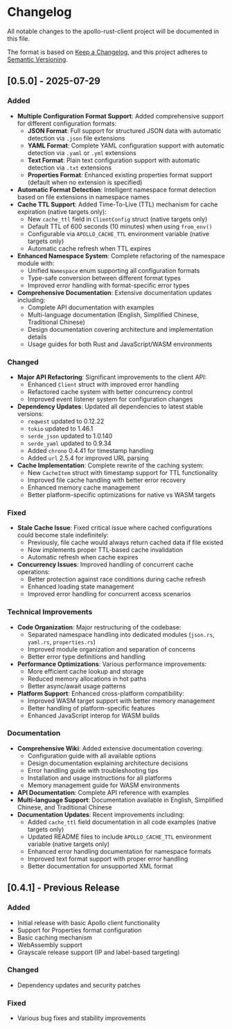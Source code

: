 # Changelog

All notable changes to the apollo-rust-client project will be documented in this file.

The format is based on [Keep a Changelog](https://keepachangelog.com/en/1.0.0/),
and this project adheres to [Semantic Versioning](https://semver.org/spec/v2.0.0.html).

## [0.5.0] - 2025-07-29

### Added

- **Multiple Configuration Format Support**: Added comprehensive support for different configuration formats:
  - **JSON Format**: Full support for structured JSON data with automatic detection via `.json` file extensions
  - **YAML Format**: Complete YAML configuration support with automatic detection via `.yaml` or `.yml` extensions
  - **Text Format**: Plain text configuration support with automatic detection via `.txt` extensions
  - **Properties Format**: Enhanced existing properties format support (default when no extension is specified)
- **Automatic Format Detection**: Intelligent namespace format detection based on file extensions in namespace names
- **Cache TTL Support**: Added Time-To-Live (TTL) mechanism for cache expiration (native targets only):
  - New `cache_ttl` field in `ClientConfig` struct (native targets only)
  - Default TTL of 600 seconds (10 minutes) when using `from_env()`
  - Configurable via `APOLLO_CACHE_TTL` environment variable (native targets only)
  - Automatic cache refresh when TTL expires
- **Enhanced Namespace System**: Complete refactoring of the namespace module with:
  - Unified `Namespace` enum supporting all configuration formats
  - Type-safe conversion between different format types
  - Improved error handling with format-specific error types
- **Comprehensive Documentation**: Extensive documentation updates including:
  - Complete API documentation with examples
  - Multi-language documentation (English, Simplified Chinese, Traditional Chinese)
  - Design documentation covering architecture and implementation details
  - Usage guides for both Rust and JavaScript/WASM environments

### Changed

- **Major API Refactoring**: Significant improvements to the client API:
  - Enhanced `Client` struct with improved error handling
  - Refactored cache system with better concurrency control
  - Improved event listener system for configuration changes
- **Dependency Updates**: Updated all dependencies to latest stable versions:
  - `reqwest` updated to 0.12.22
  - `tokio` updated to 1.46.1
  - `serde_json` updated to 1.0.140
  - `serde_yaml` updated to 0.9.34
  - Added `chrono` 0.4.41 for timestamp handling
  - Added `url` 2.5.4 for improved URL parsing
- **Cache Implementation**: Complete rewrite of the caching system:
  - New `CacheItem` struct with timestamp support for TTL functionality
  - Improved file cache handling with better error recovery
  - Enhanced memory cache management
  - Better platform-specific optimizations for native vs WASM targets

### Fixed

- **Stale Cache Issue**: Fixed critical issue where cached configurations could become stale indefinitely:
  - Previously, file cache would always return cached data if file existed
  - Now implements proper TTL-based cache invalidation
  - Automatic refresh when cache expires
- **Concurrency Issues**: Improved handling of concurrent cache operations:
  - Better protection against race conditions during cache refresh
  - Enhanced loading state management
  - Improved error handling for concurrent access scenarios

### Technical Improvements

- **Code Organization**: Major restructuring of the codebase:
  - Separated namespace handling into dedicated modules (`json.rs`, `yaml.rs`, `properties.rs`)
  - Improved module organization and separation of concerns
  - Better error type definitions and handling
- **Performance Optimizations**: Various performance improvements:
  - More efficient cache lookup and storage
  - Reduced memory allocations in hot paths
  - Better async/await usage patterns
- **Platform Support**: Enhanced cross-platform compatibility:
  - Improved WASM target support with better memory management
  - Better handling of platform-specific features
  - Enhanced JavaScript interop for WASM builds

### Documentation

- **Comprehensive Wiki**: Added extensive documentation covering:
  - Configuration guide with all available options
  - Design documentation explaining architecture decisions
  - Error handling guide with troubleshooting tips
  - Installation and usage instructions for all platforms
  - Memory management guide for WASM environments
- **API Documentation**: Complete API reference with examples
- **Multi-language Support**: Documentation available in English, Simplified Chinese, and Traditional Chinese
- **Documentation Updates**: Recent improvements including:
  - Added `cache_ttl` field documentation in all code examples (native targets only)
  - Updated README files to include `APOLLO_CACHE_TTL` environment variable (native targets only)
  - Enhanced error handling documentation for namespace formats
  - Improved text format support with proper error handling
  - Better documentation for unsupported XML format

## [0.4.1] - Previous Release

### Added

- Initial release with basic Apollo client functionality
- Support for Properties format configuration
- Basic caching mechanism
- WebAssembly support
- Grayscale release support (IP and label-based targeting)

### Changed

- Dependency updates and security patches

### Fixed

- Various bug fixes and stability improvements
